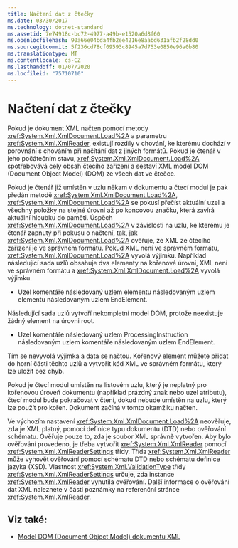```yaml
---
title: Načtení dat z čtečky
ms.date: 03/30/2017
ms.technology: dotnet-standard
ms.assetid: 7e74918c-bc72-4977-a49b-e1520a6d8f60
ms.openlocfilehash: 90a66e04bda4fb2ee4216e8aabd631afb2f28dd0
ms.sourcegitcommit: 5f236cd78cf09593c8945a7d753e0850e96a0b80
ms.translationtype: MT
ms.contentlocale: cs-CZ
ms.lasthandoff: 01/07/2020
ms.locfileid: "75710710"
---
```

# <a name="load-data-from-a-reader"></a>Načtení dat z čtečky
Pokud je dokument XML načten pomocí metody <xref:System.Xml.XmlDocument.Load%2A> a parametru <xref:System.Xml.XmlReader>, existují rozdíly v chování, ke kterému dochází v porovnání s chováním při načítání dat z jiných formátů. Pokud je čtenář v jeho počátečním stavu, <xref:System.Xml.XmlDocument.Load%2A> spotřebovává celý obsah čtecího zařízení a sestaví XML model DOM (Document Object Model) (DOM) ze všech dat ve čtečce.  
  
 Pokud je čtenář již umístěn v uzlu někam v dokumentu a čtecí modul je pak předán metodě <xref:System.Xml.XmlDocument.Load%2A>, <xref:System.Xml.XmlDocument.Load%2A> se pokusí přečíst aktuální uzel a všechny položky na stejné úrovni až po koncovou značku, která zavírá aktuální hloubku do paměti. Úspěch <xref:System.Xml.XmlDocument.Load%2A> v závislosti na uzlu, ke kterému je čtenář zapnutý při pokusu o načtení, tak, jak <xref:System.Xml.XmlDocument.Load%2A> ověřuje, že XML ze čtecího zařízení je ve správném formátu. Pokud XML není ve správném formátu, <xref:System.Xml.XmlDocument.Load%2A> vyvolá výjimku. Například následující sada uzlů obsahuje dva elementy na kořenové úrovni, XML není ve správném formátu a <xref:System.Xml.XmlDocument.Load%2A> vyvolá výjimku.  
  
- Uzel komentáře následovaný uzlem elementu následovaným uzlem elementu následovaným uzlem EndElement.  
  
 Následující sada uzlů vytvoří nekompletní model DOM, protože neexistuje žádný element na úrovni root.  
  
- Uzel komentáře následovaný uzlem ProcessingInstruction následovaným uzlem komentáře následovaným uzlem EndElement.  
  
 Tím se nevyvolá výjimka a data se načtou. Kořenový element můžete přidat do horní části těchto uzlů a vytvořit kód XML ve správném formátu, který lze uložit bez chyb.  
  
 Pokud je čtecí modul umístěn na listovém uzlu, který je neplatný pro kořenovou úroveň dokumentu (například prázdný znak nebo uzel atributu), čtecí modul bude pokračovat v čtení, dokud nebude umístěn na uzlu, který lze použít pro kořen. Dokument začíná v tomto okamžiku načten.  
  
 Ve výchozím nastavení <xref:System.Xml.XmlDocument.Load%2A> neověřuje, zda je XML platný, pomocí definice typu dokumentu (DTD) nebo ověřování schématu. Ověřuje pouze to, zda je soubor XML správně vytvořen. Aby bylo ověřování provedeno, je třeba vytvořit <xref:System.Xml.XmlReader> pomocí <xref:System.Xml.XmlReaderSettings> třídy. Třída <xref:System.Xml.XmlReader> může vyhovět ověřování pomocí schématu DTD nebo schématu definice jazyka (XSD). Vlastnost <xref:System.Xml.ValidationType> třídy <xref:System.Xml.XmlReaderSettings> určuje, zda instance <xref:System.Xml.XmlReader> vynutila ověřování. Další informace o ověřování dat XML naleznete v části poznámky na referenční stránce <xref:System.Xml.XmlReader>.  
  
## <a name="see-also"></a>Viz také:

- [Model DOM (Document Object Model) dokumentu XML](../../../../docs/standard/data/xml/xml-document-object-model-dom.md)
